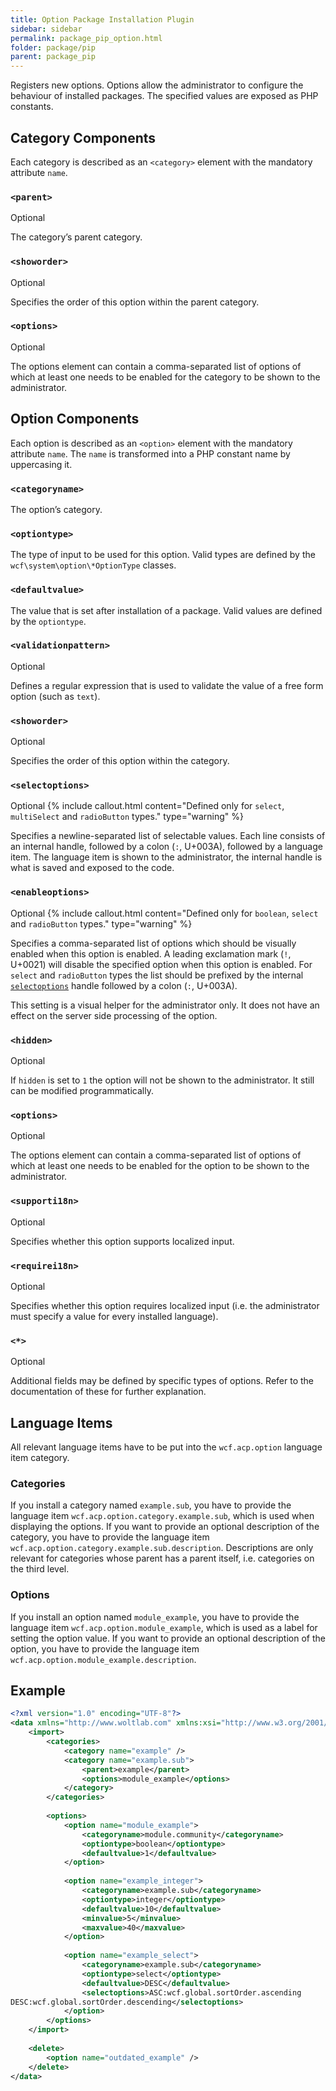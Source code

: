 ```yaml
---
title: Option Package Installation Plugin
sidebar: sidebar
permalink: package_pip_option.html
folder: package/pip
parent: package_pip
---
```


Registers new options.
Options allow the administrator to configure the behaviour of installed packages.
The specified values are exposed as PHP constants.

## Category Components

Each category is described as an `<category>` element with the mandatory attribute `name`.

### `<parent>`

<span class="label label-info">Optional</span>

The category’s parent category.

### `<showorder>`

<span class="label label-info">Optional</span>

Specifies the order of this option within the parent category.

### `<options>`

<span class="label label-info">Optional</span>

The options element can contain a comma-separated list of options of which at least one needs to be enabled for the category to be shown to the administrator.

## Option Components

Each option is described as an `<option>` element with the mandatory attribute `name`.
The `name` is transformed into a PHP constant name by uppercasing it.

### `<categoryname>`

The option’s category.

### `<optiontype>`

The type of input to be used for this option.
Valid types are defined by the `wcf\system\option\*OptionType` classes.

### `<defaultvalue>`

The value that is set after installation of a package.
Valid values are defined by the `optiontype`.

### `<validationpattern>`

<span class="label label-info">Optional</span>

Defines a regular expression that is used to validate the value of a free form option (such as `text`).

### `<showorder>`

<span class="label label-info">Optional</span>

Specifies the order of this option within the category.

### `<selectoptions>`

<span class="label label-info">Optional</span>
{% include callout.html content="Defined only for `select`, `multiSelect` and `radioButton` types." type="warning" %}

Specifies a newline-separated list of selectable values.
Each line consists of an internal handle, followed by a colon (`:`, U+003A), followed by a language item.
The language item is shown to the administrator, the internal handle is what is saved and exposed to the code.

### `<enableoptions>`

<span class="label label-info">Optional</span>
{% include callout.html content="Defined only for `boolean`, `select` and `radioButton` types." type="warning" %}

Specifies a comma-separated list of options which should be visually enabled when this option is enabled.
A leading exclamation mark (`!`, U+0021) will disable the specified option when this option is enabled.
For `select` and `radioButton` types the list should be prefixed by the internal [`selectoptions`](#selectoptions) handle followed by a colon (`:`, U+003A).

This setting is a visual helper for the administrator only.
It does not have an effect on the server side processing of the option.

### `<hidden>`

<span class="label label-info">Optional</span>

If `hidden` is set to `1` the option will not be shown to the administrator.
It still can be modified programmatically.

### `<options>`

<span class="label label-info">Optional</span>

The options element can contain a comma-separated list of options of which at least one needs to be enabled for the option to be shown to the administrator.

### `<supporti18n>`

<span class="label label-info">Optional</span>

Specifies whether this option supports localized input.

### `<requirei18n>`

<span class="label label-info">Optional</span>

Specifies whether this option requires localized input (i.e. the administrator must specify a value for every installed language).

### `<*>`

<span class="label label-info">Optional</span>

Additional fields may be defined by specific types of options.
Refer to the documentation of these for further explanation.

## Language Items

All relevant language items have to be put into the `wcf.acp.option` language item category.

### Categories

If you install a category named `example.sub`, you have to provide the language item `wcf.acp.option.category.example.sub`, which is used when displaying the options.
If you want to provide an optional description of the category, you have to provide the language item `wcf.acp.option.category.example.sub.description`.
Descriptions are only relevant for categories whose parent has a parent itself, i.e. categories on the third level.

### Options

If you install an option named `module_example`, you have to provide the language item `wcf.acp.option.module_example`, which is used as a label for setting the option value.
If you want to provide an optional description of the option, you have to provide the language item `wcf.acp.option.module_example.description`.

## Example

```xml
<?xml version="1.0" encoding="UTF-8"?>
<data xmlns="http://www.woltlab.com" xmlns:xsi="http://www.w3.org/2001/XMLSchema-instance" xsi:schemaLocation="http://www.woltlab.com http://www.woltlab.com/XSD/2019/option.xsd">
	<import>
		<categories>
			<category name="example" />
			<category name="example.sub">
				<parent>example</parent>
				<options>module_example</options>
			</category>
		</categories>
		
		<options>
			<option name="module_example">
				<categoryname>module.community</categoryname>
				<optiontype>boolean</optiontype>
				<defaultvalue>1</defaultvalue>
			</option>
			
			<option name="example_integer">
				<categoryname>example.sub</categoryname>
				<optiontype>integer</optiontype>
				<defaultvalue>10</defaultvalue>
				<minvalue>5</minvalue>
				<maxvalue>40</maxvalue>
			</option>
			
			<option name="example_select">
				<categoryname>example.sub</categoryname>
				<optiontype>select</optiontype>
				<defaultvalue>DESC</defaultvalue>
				<selectoptions>ASC:wcf.global.sortOrder.ascending
DESC:wcf.global.sortOrder.descending</selectoptions>
			</option>
		</options>
	</import>
	
	<delete>
		<option name="outdated_example" />
	</delete>
</data>
```
